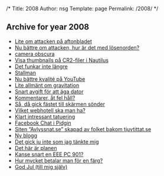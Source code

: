 /*
 Title: 2008
 Author: nsg
 Template: page
  Permalink: /2008/
*/
## Archive for year 2008

 * [Lite om attacken på aftonbladet](/2008/01/03/lite-om-attacken-pa-aftonbladet)
 * [Nu bättre om attacken, hur är det med lösenorden?](/2008/01/03/nu-battre-om-attacken-hur-ar-det-med-losenorden)
 * [camera obscura](/2008/02/02/camera-obscura)
 * [Visa thumbnails på CR2-filer i Nautilus](/2008/02/03/visa-thumbnails-pa-cr2-filer-i-nautilus)
 * [Det funkar inte längre](/2008/02/11/det-funkar-inte-langre)
 * [Stallman](/2008/02/27/stallman)
 * [Nu bättre kvalité på YouTube](/2008/03/01/nu-battre-kvalite-pa-youtube)
 * [Lite allmänt om gravitation](/2008/03/05/lite-allmant-om-gravitation)
 * [Snart avgift för att äga dator](/2008/03/17/snart-avgift-for-att-aga-dator)
 * [Kommentarer, åt fel håll?](/2008/03/25/564)
 * [Så, då gick fästet till skärmen sönder](/2008/04/16/sa-da-gick-fastet-till-skarmen-sonder)
 * [Vilket webhotell ska man ha?](/2008/04/27/vilket-webhotell-ska-man-ha)
 * [Klart intressant tatuering](/2008/05/01/klart-intressant-tatuering)
 * [Facebook Chat i Pidgin](/2008/05/31/facebook-chat-i-pidgin)
 * [Siten “Avlyssnat.se” skapad av folket bakom tjuvtittat.se](/2008/06/25/siten-avlyssnatse-skapad-av-folket-bakom-tjuvtittatse)
 * [Ny blogg](/2008/06/26/ny-blogg)
 * [Det gick ju inte som jag tänkte mig](/2008/09/29/det-gick-ju-inte-som-jag-tankte-mig)
 * [Det här är planen](/2008/10/18/det-har-ar-planen)
 * [Kanse snart en EEE PC 901?](/2008/11/16/kanse-snart-en-eee-pc-901)
 * [Hur mycket betalar man för en färg?](/2008/12/04/hur-mycket-betalar-man-for-en-farg)
 * [God Jul (till mig själv)](/2008/12/25/god-jul-till-mig-sjalv)
